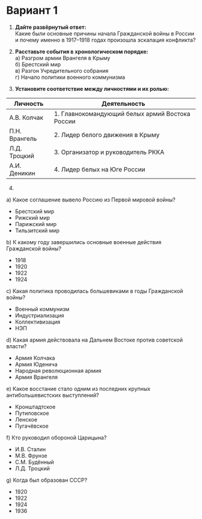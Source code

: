 # Вариант 1

1. **Дайте развёрнутый ответ:**  
Какие были основные причины начала Гражданской войны в России и почему именно в 1917–1918 годах произошла эскалация конфликта?

2. **Расставьте события в хронологическом порядке:**  
а) Разгром армии Врангеля в Крыму  
б) Брестский мир  
в) Разгон Учредительного собрания  
г) Начало политики военного коммунизма  

3. **Установите соответствие между личностями и их ролью:**

| Личность      | Деятельность                       |
|---------------|------------------------------------|
| А.В. Колчак   | 1. Главнокомандующий белых армий Востока России |
| П.Н. Врангель | 2. Лидер белого движения в Крыму  |
| Л.Д. Троцкий  | 3. Организатор и руководитель РККА|
| А.И. Деникин  | 4. Лидер белых на Юге России      |

4.  
a) Какое соглашение вывело Россию из Первой мировой войны?  
- Брестский мир  
- Рижский мир  
- Парижский мир  
- Тильзитский мир  

b) К какому году завершились основные военные действия Гражданской войны?  
- 1918  
- 1920  
- 1922  
- 1924  

c) Какая политика проводилась большевиками в годы Гражданской войны?  
- Военный коммунизм  
- Индустриализация  
- Коллективизация  
- НЭП  

d) Какая армия действовала на Дальнем Востоке против советской власти?  
- Армия Колчака  
- Армия Юденича  
- Народная революционная армия  
- Армия Врангеля  

e) Какое восстание стало одним из последних крупных антибольшевистских выступлений?  
- Кронштадтское  
- Путиловское  
- Ленское  
- Пугачёвское  

f) Кто руководил обороной Царицына?  
- И.В. Сталин  
- М.В. Фрунзе  
- С.М. Будённый  
- Л.Д. Троцкий  

g) Когда был образован СССР?  
- 1920  
- 1922  
- 1924  
- 1936